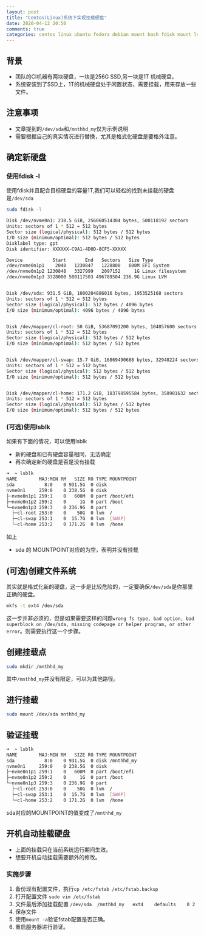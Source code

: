 ```yaml
---
layout: post
title: "Centos(Linux)系统下实现挂载硬盘"
date: 2020-04-12 20:50
comments: true
categories: centos linux ubuntu fedora debian mount bash fdisk mount lsblk 
---
```

## 背景

  * 团队的CI机器有两块硬盘，一块是256G SSD,另一块是1T 机械硬盘。
  * 系统安装到了SSD上，1T的机械硬盘处于闲置状态，需要挂载，用来存放一些文件。

<!--more-->

## 注意事项
  * 文章提到的`/dev/sda`和`/mnthhd_my`仅为示例说明
  * 需要根据自己的真实情况进行替换，尤其是格式化硬盘是要格外注意。

## 确定新硬盘

### 使用fdisk -l

使用fdisk并且配合目标硬盘的容量1T,我们可以轻松的找到未挂载的硬盘是`/dev/sda`

```bash
sudo fdisk -l

Disk /dev/nvme0n1: 238.5 GiB, 256060514304 bytes, 500118192 sectors
Units: sectors of 1 * 512 = 512 bytes
Sector size (logical/physical): 512 bytes / 512 bytes
I/O size (minimum/optimal): 512 bytes / 512 bytes
Disklabel type: gpt
Disk identifier: XXXXXX-C9A1-4D0D-8CF5-XXXXX

Device           Start       End   Sectors   Size Type
/dev/nvme0n1p1    2048   1230847   1228800   600M EFI System
/dev/nvme0n1p2 1230848   3327999   2097152     1G Linux filesystem
/dev/nvme0n1p3 3328000 500117503 496789504 236.9G Linux LVM


Disk /dev/sda: 931.5 GiB, 1000204886016 bytes, 1953525168 sectors
Units: sectors of 1 * 512 = 512 bytes
Sector size (logical/physical): 512 bytes / 4096 bytes
I/O size (minimum/optimal): 4096 bytes / 4096 bytes


Disk /dev/mapper/cl-root: 50 GiB, 53687091200 bytes, 104857600 sectors
Units: sectors of 1 * 512 = 512 bytes
Sector size (logical/physical): 512 bytes / 512 bytes
I/O size (minimum/optimal): 512 bytes / 512 bytes


Disk /dev/mapper/cl-swap: 15.7 GiB, 16869490688 bytes, 32948224 sectors
Units: sectors of 1 * 512 = 512 bytes
Sector size (logical/physical): 512 bytes / 512 bytes
I/O size (minimum/optimal): 512 bytes / 512 bytes


Disk /dev/mapper/cl-home: 171.2 GiB, 183798595584 bytes, 358981632 sectors
Units: sectors of 1 * 512 = 512 bytes
Sector size (logical/physical): 512 bytes / 512 bytes
I/O size (minimum/optimal): 512 bytes / 512 bytes
```

### (可选)使用lsblk

如果有下面的情况，可以使用lsblk

  * 新的硬盘和已有硬盘容量相同，无法确定
  * 再次确定新的硬盘是否是没有挂载

```bash
➜  ~ lsblk
NAME        MAJ:MIN RM   SIZE RO TYPE MOUNTPOINT
sda           8:0    0 931.5G  0 disk
nvme0n1     259:0    0 238.5G  0 disk
├─nvme0n1p1 259:1    0   600M  0 part /boot/efi
├─nvme0n1p2 259:2    0     1G  0 part /boot
└─nvme0n1p3 259:3    0 236.9G  0 part
  ├─cl-root 253:0    0    50G  0 lvm  /
  ├─cl-swap 253:1    0  15.7G  0 lvm  [SWAP]
  └─cl-home 253:2    0 171.2G  0 lvm  /home
```

如上

  * sda 的 MOUNTPOINT对应的为空，表明并没有挂载

## (可选)创建文件系统

其实就是格式化新的硬盘，这一步是比较危险的，一定要确保`/dev/sda`是你那里正确的硬盘。

```bash
mkfs -t ext4 /dev/sda
```

这一步并非必须的，但是如果需要这样的问题`wrong fs type, bad option, bad superblock on /dev/sda, missing codepage or helper program, or other error`。则需要执行这一个步骤。

## 创建挂载点

```bash
sudo mkdir /mnthhd_my
```

其中`/mnthhd_my`并没有限定，可以为其他路径。

## 进行挂载
```bash
sudo mount /dev/sda mnthhd_my
```

## 验证挂载
```bash
➜  ~ lsblk
NAME        MAJ:MIN RM   SIZE RO TYPE MOUNTPOINT
sda           8:0    0 931.5G  0 disk /mnthhd_my
nvme0n1     259:0    0 238.5G  0 disk
├─nvme0n1p1 259:1    0   600M  0 part /boot/efi
├─nvme0n1p2 259:2    0     1G  0 part /boot
└─nvme0n1p3 259:3    0 236.9G  0 part
  ├─cl-root 253:0    0    50G  0 lvm  /
  ├─cl-swap 253:1    0  15.7G  0 lvm  [SWAP]
  └─cl-home 253:2    0 171.2G  0 lvm  /home
```
sda对应的MOUNTPOINT的值变成了`/mnthhd_my`


## 开机自动挂载硬盘
  * 上面的挂载只在当前系统运行期间生效。
  * 想要开机自动挂载需要额外的修改。

### 实施步骤
  1. 备份现有配置文件，执行`cp /etc/fstab /etc/fstab.backup`
  2. 打开配置文件  `sudo vim /etc/fstab`
  3. 文件最后添加挂载配置 `/dev/sda  /mnthhd_my   ext4    defaults    0 2`
  4. 保存文件
  5. 使用`mount -a`验证fstab配置是否正确。
  6. 重启服务器进行验证。



